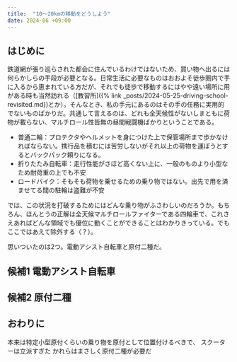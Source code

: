 ```yaml
---
title:  "10〜20kmの移動をどうしよう"
date: 2024-06 +09:00
---
```


## はじめに

鉄道網が張り巡らされた都会に住んでいるわけではないため、買い物へ出るには何らかしらの手段が必要となる。日常生活に必要なものはおおよそ徒歩圏内で手に入るから恵まれている方だが、それでも徒歩で移動するにはやや遠い場所に用がある時も当然訪れる（[教習所]({% link _posts/2024-05-25-driving-school-revisited.md})とか）。そんなとき、私の手元にあるのはその手の任務に実用的でないものばかりだ。共通して言えるのは、どれも全天候性がないしまともに荷物が載らない、マルチロール性皆無の昼間戦闘機ばかりということである。

- 普通二輪：プロテクタやヘルメットを身につけた上で保管場所まで歩かなければならない。携行品を積むには苦労しないがそれ以上の荷物を運ぼうとするとバックパック頼りになる。
- 折りたたみ自転車：走行性能がさほど高くない上に、一般のものより小型なため耐荷重の上でも不安
- ロードバイク：そもそも荷物を乗せるための乗り物ではない。出先で用を済ませてる間の駐輪は盗難が不安

では、この状況を打破するためにはどんな乗り物がふさわしいのだろうか。もちろん、ほんとうの正解は全天候マルチロールファイターである四輪車で、これさえあればどんな領域でも優位に動くことができることはわかりきっている。でもここではあえて除外する（？）。

思いついたのは2つ。電動アシスト自転車と原付二種だ。

## 候補1 電動アシスト自転車




## 候補2 原付二種

## おわりに

本来は特定小型原付くらいの乗り物を原付として位置付けるべきで、
スクーターは立派すぎた
かれらはまさしく原付二種が必要だ

